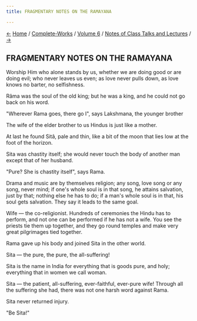 ```yaml
---
title: FRAGMENTARY NOTES ON THE RAMAYANA

---
```

<div>

[←](the_practice_of_religion.htm) [Home](../../../index.htm) /
[Complete-Works](../../complete_works.htm) / [Volume
6](../volume_6_contents.htm) / [Notes of Class Talks and
Lectures](notes_of_class_talks_and_lectures_contents.htm)
/ [→](notes_taken_down_in_madras.htm)

  

## FRAGMENTARY NOTES ON THE RAMAYANA

Worship Him who alone stands by us, whether we are doing good or are
doing evil; who never leaves us even; as love never pulls down, as love
knows no barter, no selfishness.

Râma was the soul of the old king; but he was a king, and he could not
go back on his word.

"Wherever Rama goes, there go I", says Lakshmana, the younger brother

The wife of the elder brother to us Hindus is just like a mother.

At last he found Sitâ, pale and thin, like a bit of the moon that lies
low at the foot of the horizon.

Sita was chastity itself; she would never touch the body of another man
except that of her husband.

"Pure? She is chastity itself", says Rama.

Drama and music are by themselves religion; any song, love song or any
song, never mind; if one's whole soul is in that song, he attains
salvation, just by that; nothing else he has to do; if a man's whole
soul is in that, his soul gets salvation. They say it leads to the same
goal.

Wife — the co-religionist. Hundreds of ceremonies the Hindu has to
perform, and not one can be performed if he has not a wife. You see the
priests tie them up together, and they go round temples and make very
great pilgrimages tied together.

Rama gave up his body and joined Sita in the other world.

Sita — the pure, the pure, the all-suffering!

Sita is the name in India for everything that is goods pure, and holy;
everything that in women we call woman.

Sita — the patient, all-suffering, ever-faithful, ever-pure wife!
Through all the suffering she had, there was not one harsh word against
Rama.

Sita never returned injury.

"Be Sita!"

</div>
